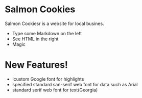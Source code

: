 # Salmon Cookies


Salmon Cookiesr is a website for local busines.

  - Type some Markdown on the left
  - See HTML in the right
  - Magic

# New Features!

  - Icustom Google font for highlights
  - specified standard san-serif web font for data such as Arial
  - standard serif web font for text(Georgia)
